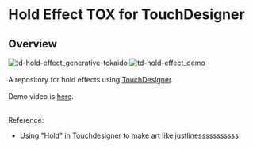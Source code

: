 # Hold Effect TOX for TouchDesigner
## Overview

![td-hold-effect_generative-tokaido](https://user-images.githubusercontent.com/9309605/198897671-4e3ddb83-661e-41ec-8257-a0ceefbaf6f8.jpg)
![td-hold-effect_demo](https://user-images.githubusercontent.com/9309605/198897699-11f97993-75c4-4bde-9062-30480944dfaa.jpg)
<br>
<br>
A repository for hold effects using [TouchDesigner](https://derivative.ca/).
<br>
<br>
Demo video is ~~[here]()~~.
<br>
<br>

Reference:
- [Using "Hold" in Touchdesigner to make art like justlinesssssssssss](https://youtu.be/OHNjDJW1kXk)